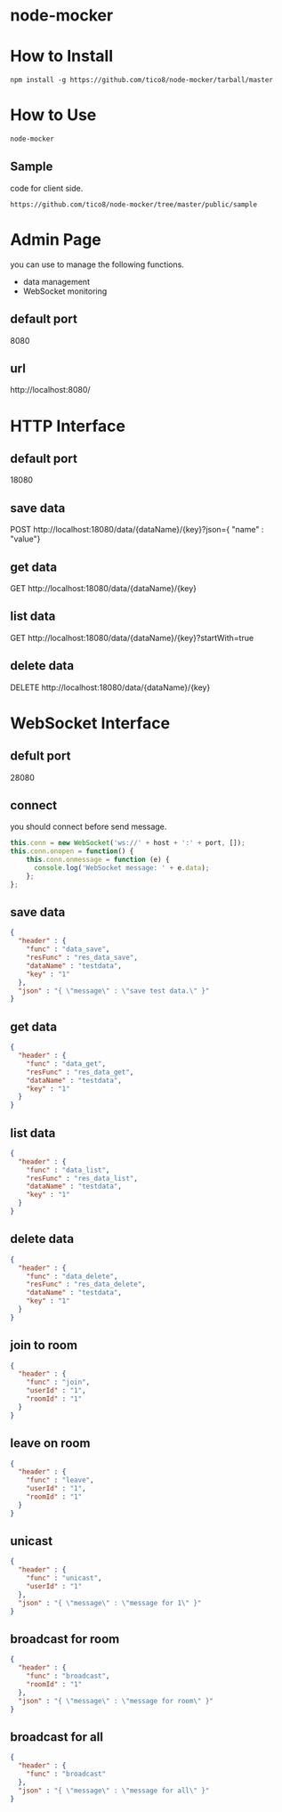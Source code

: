 node-mocker
===========

# How to Install
```
npm install -g https://github.com/tico8/node-mocker/tarball/master
```

# How to Use
```sh
node-mocker
```

## Sample
code for client side.
```
https://github.com/tico8/node-mocker/tree/master/public/sample
```

# Admin Page
you can use to manage the following functions.
 - data management
 - WebSocket monitoring

## default port
8080

## url
http://localhost:8080/

# HTTP Interface
## default port
18080

## save data
POST http://localhost:18080/data/{dataName}/{key}?json={ \"name\" : \"value\"}

## get data
GET http://localhost:18080/data/{dataName}/{key}

## list data
GET http://localhost:18080/data/{dataName}/{key}?startWith=true

## delete data
DELETE http://localhost:18080/data/{dataName}/{key}

# WebSocket Interface
## defult port
28080

## connect
you should connect before send message.
```js
this.conn = new WebSocket('ws://' + host + ':' + port, []);
this.conn.onopen = function() {
    this.conn.onmessage = function (e) {
      console.log('WebSocket message: ' + e.data);
    };
};
```

## save data
```json
{ 
  "header" : {
    "func" : "data_save",
    "resFunc" : "res_data_save",
    "dataName" : "testdata",
    "key" : "1"
  },
  "json" : "{ \"message\" : \"save test data.\" }"
}
```

## get data
```json
{ 
  "header" : {
    "func" : "data_get",
    "resFunc" : "res_data_get",
    "dataName" : "testdata",
    "key" : "1"
  }
}
```

## list data
```json
{ 
  "header" : {
    "func" : "data_list",
    "resFunc" : "res_data_list",
    "dataName" : "testdata",
    "key" : "1"
  }
}
```

## delete data
```json
{ 
  "header" : {
    "func" : "data_delete",
    "resFunc" : "res_data_delete",
    "dataName" : "testdata",
    "key" : "1"
  }
}
```

## join to room
```json
{ 
  "header" : {
    "func" : "join",
    "userId" : "1",
    "roomId" : "1"
  }
}
```

## leave on room
```json
{ 
  "header" : {
    "func" : "leave",
    "userId" : "1",
    "roomId" : "1"
  }
}
```

## unicast
```json
{ 
  "header" : {
    "func" : "unicast",
    "userId" : "1"
  },
  "json" : "{ \"message\" : \"message for 1\" }"
}
```

## broadcast for room
```json
{ 
  "header" : {
    "func" : "broadcast",
    "roomId" : "1"
  },
  "json" : "{ \"message\" : \"message for room\" }"
}
```

## broadcast for all
```json
{ 
  "header" : {
    "func" : "broadcast"
  },
  "json" : "{ \"message\" : \"message for all\" }"
}
```
